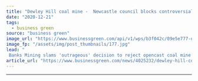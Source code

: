 ```yaml
---
title: "Dewley Hill coal mine -  Newcastle council blocks controversial project"
date: "2020-12-21"
tags: 
  - business green
source: "business green"
image_url: "https://www.businessgreen.com/api/v1/wps/b3f042c/09e5e777-d9d0-4f17-868e-9ce6f1b17a14/4/coal-2-185x114.jpg"
image_fp: "/assets/img/post_thumbnails/177.jpg"
lead: "
 Banks Mining slams 'outrageous' decision to reject opencast coal mine project, but decision is warmly welcomed by climate campaigners ..."
article_url: "https://www.businessgreen.com/news/4025232/dewley-hill-coal-newcastle-council-blocks-controversial-project"
---
```


---
